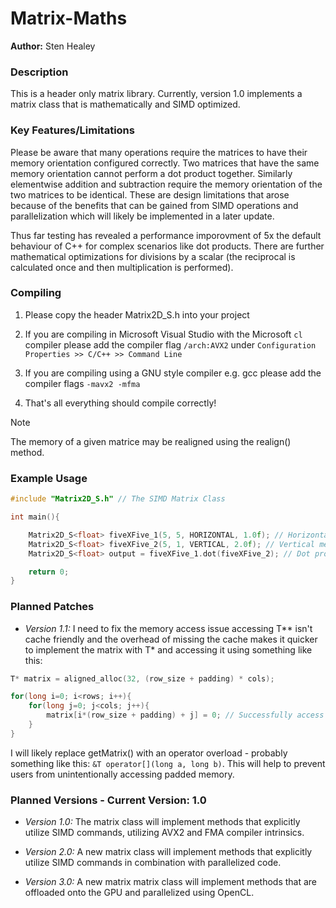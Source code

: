 # Matrix-Maths

**Author:** Sten Healey

### **Description** 
This is a header only matrix library. Currently, version 1.0 implements a matrix class that is mathematically and SIMD optimized.

### **Key Features/Limitations** 

Please be aware that many operations require the matrices to have their memory orientation configured correctly. Two matrices that have the same memory orientation cannot perform a dot product together. Similarly elementwise addition and subtraction require the memory orientation of the two matrices to be identical. These are design limitations that arose because of the benefits that can be gained from SIMD operations and parallelization which will likely be implemented in a later update.

Thus far testing has revealed a performance imporovment of 5x the default behaviour of C++ for complex scenarios like dot products. There are further mathematical optimizations for divisions by a scalar (the reciprocal is calculated once and then multiplication is performed).

### **Compiling**
1. Please copy the header Matrix2D_S.h into your project

2. If you are compiling in Microsoft Visual Studio with the Microsoft `cl` compiler please add the compiler flag `/arch:AVX2` under `Configuration Properties >> C/C++ >> Command Line`

3. If you are compiling using a GNU style compiler e.g. gcc please add the compiler flags `-mavx2 -mfma`

4. That's all everything should compile correctly!

> [!Note]
> The memory of a given matrice may be realigned using the realign() method.


### **Example Usage**

```cpp
#include "Matrix2D_S.h" // The SIMD Matrix Class

int main(){

    Matrix2D_S<float> fiveXFive_1(5, 5, HORIZONTAL, 1.0f); // Horizontal memory alignment
    Matrix2D_S<float> fiveXFive_2(5, 1, VERTICAL, 2.0f); // Vertical memory alignment
    Matrix2D_S<float> output = fiveXFive_1.dot(fiveXFive_2); // Dot product

    return 0;
}
```

### **Planned Patches**
- _Version 1.1:_ I need to fix the memory access issue accessing T** isn't cache friendly and the overhead of missing the cache makes it quicker to implement the matrix with T* and accessing it using something like this:

```cpp
T* matrix = aligned_alloc(32, (row_size + padding) * cols);

for(long i=0; i<rows; i++){
    for(long j=0; j<cols; j++){
        matrix[i*(row_size + padding) + j] = 0; // Successfully access memory and when using SIMD steps of 8 or 4 the overhead of the multiplication becomes negligible. 
    }
}
```

I will likely replace getMatrix() with an operator overload - probably something like this: `&T operator[](long a, long b)`. This will help to prevent users from unintentionally accessing padded memory.

### **Planned Versions - Current Version: 1.0**

- _Version 1.0:_ The matrix class will implement methods that explicitly utilize SIMD commands, utilizing AVX2 and FMA compiler intrinsics.

- _Version 2.0:_ A new matrix class will implement methods that explicitly utilize SIMD commands in combination with parallelized code.

- _Version 3.0:_ A new matrix matrix class will implement methods that are offloaded onto the GPU and parallelized using OpenCL.
